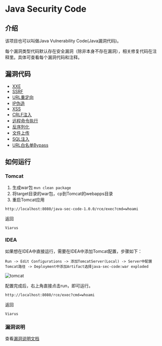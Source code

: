 # Java Security Code

## 介绍

该项目也可以叫做Java Vulnerability Code(Java漏洞代码)。

每个漏洞类型代码默认存在安全漏洞（除非本身不存在漏洞），相关修复代码在注释里。具体可查看每个漏洞代码和注释。

## 漏洞代码

- [XXE](https://github.com/JoyChou93/java-sec-code/blob/master/src/main/java/org/joychou/controller/XXE.java)
- [SSRF](https://github.com/JoyChou93/java-sec-code/blob/master/src/main/java/org/joychou/controller/SSRF.java)
- [URL重定向](https://github.com/JoyChou93/java-sec-code/blob/master/src/main/java/org/joychou/controller/URLRedirect.java)
- [IP伪造](https://github.com/JoyChou93/java-sec-code/blob/master/src/main/java/org/joychou/controller/IPForge.java)
- [XSS](https://github.com/JoyChou93/java-sec-code/blob/master/src/main/java/org/joychou/controller/XSS.java)
- [CRLF注入](https://github.com/JoyChou93/java-sec-code/blob/master/src/main/java/org/joychou/controller/CRLFInjection.java)
- [远程命令执行](https://github.com/JoyChou93/java-sec-code/blob/master/src/main/java/org/joychou/controller/Rce.java)
- [反序列化](https://github.com/JoyChou93/java-sec-code/blob/master/src/main/java/org/joychou/controller/Deserialize.java)
- [文件上传](https://github.com/JoyChou93/java-sec-code/blob/master/src/main/java/org/joychou/controller/FileUpload.java)
- [SQL注入](https://github.com/JoyChou93/java-sec-code/blob/master/src/main/java/org/joychou/controller/SQLI.java)
- [URL白名单Bypass](https://github.com/JoyChou93/java-sec-code/blob/master/src/main/java/org/joychou/controller/URLWhiteList.java)

## 如何运行


### Tomcat

1. 生成war包 `mvn clean package`
2. 将target目录的war包，cp到Tomcat的webapps目录
3. 重启Tomcat应用


```
http://localhost:8080/java-sec-code-1.0.0/rce/exec?cmd=whoami
```
 
返回

``` 
Viarus
```

### IDEA

如果想在IDEA中直接运行，需要在IDEA中添加Tomcat配置，步骤如下：

```
Run -> Edit Configurations -> 添加TomcatServer(Local) -> Server中配置Tomcat路径 -> Deployment中添加Artifact选择java-sec-code:war exploded
```

![tomcat](https://github.com/JoyChou93/java-sec-code/raw/master/idea-tomcat.png)

配置完成后，右上角直接点击run，即可运行。

```
http://localhost:8080/rce/exec?cmd=whoami
```
 
返回

``` 
Viarus
```

### 漏洞说明

查看[漏洞说明文档](https://github.com/JoyChou93/java-sec-code/wiki/%E6%BC%8F%E6%B4%9E%E8%AF%B4%E6%98%8E%E6%96%87%E6%A1%A3)